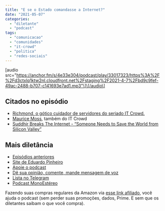 ```yaml
---
title: "E se o Estado comandasse a Internet?"
date: "2021-05-07"
categories: 
  - "diletante"
  - "podcast"
tags: 
  - "comunicacao"
  - "comunidades"
  - "it-crowd"
  - "politica"
  - "redes-sociais"
---
```


\[audio src="https://anchor.fm/s/4e33e304/podcast/play/33017323/https%3A%2F%2Fd3ctxlq1ktw2nl.cloudfront.net%2Fstaging%2F2021-4-7%2Fbd9c9fef-49ac-2488-b707-c141693e7ad1.mp3"\]\[/audio\]

## Citados no episódio

- [Richmond, o gótico cuidador de servidores do seriado IT Crowd.](https://www.youtube.com/watch?v=qLniaRIEacM)
- [Maurice Moss](https://theitcrowd.fandom.com/wiki/Maurice_Moss), também do IT Crowd
- [Suddhir Breaks The Internet - “Someone Needs to Save the World from Silicon Valley”](https://freakonomics.com/podcast/sbti-social-media-solutions/)

## Mais diletância

- [Episódios anteriores](https://eduf.me/diletante/)
- [Site de Eduardo Pinheiro](https://tzal.org/)
- [Apoie o podcast](https://eduf.me/apoie/)
- [Dê sua opinião, comente, mande mensagem de voz](https://eduf.me/contato/)
- [Lista no Telegram](https://t.me/edufme)
- [Podcast MonoEstéreo](https://eduf.me/monoestereo/)

Fazendo suas compras regulares da Amazon via [esse link afiliado](https://www.amazon.com.br?&linkCode=ll2&tag=eduf-20&linkId=89f6c0120179c4d4d6f906d2100734f7&language=pt_BR&ref_=as_li_ss_tl), você ajuda o podcast (sem perder suas promoções, dados, Prime. E sem que os diletantes saibam o que você compra).

